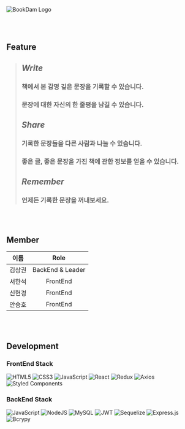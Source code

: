 ![BookDam Logo](https://user-images.githubusercontent.com/87509645/147666734-c70dc396-bf32-4b05-bc5f-30eef6fa97e2.png)

<br/>
<br/>

## Feature
> ## _Write_
> ### 책에서 본 감명 깊은 문장을 기록할 수 있습니다.
> ### 문장에 대한 자신의 한 줄평을 남길 수 있습니다.
> ## _Share_
> ### 기록한 문장들을 다른 사람과 나눌 수 있습니다.
> ### 좋은 글, 좋은 문장을 가진 책에 관한 정보를 얻을 수 있습니다.
> ## _Remember_
> ### 언제든 기록한 문장을 꺼내보세요.


<br/>
<br/>

## Member
|이름|Role|
|:---:|:---:|
|김상권|BackEnd & Leader|
|서한석|FrontEnd|
|신현경|FrontEnd|
|안승호|FrontEnd|
<br/>
<br/>

## Development
### FrontEnd Stack
![HTML5](https://img.shields.io/badge/html5-%23E34F26.svg?style=for-the-badge&logo=html5&logoColor=white)
![CSS3](https://img.shields.io/badge/css3-%231572B6.svg?style=for-the-badge&logo=css3&logoColor=white)
![JavaScript](https://img.shields.io/badge/javascript-%23323330.svg?style=for-the-badge&logo=javascript&logoColor=%23F7DF1E) 
![React](https://img.shields.io/badge/react-%2320232a.svg?style=for-the-badge&logo=react&logoColor=%2361DAFB) 
![Redux](https://img.shields.io/badge/redux-%23593d88.svg?style=for-the-badge&logo=redux&logoColor=white)
![Axios](https://img.shields.io/badge/Axios-6236FF?style=for-the-badge&logo=axios&logoColor=white)
![Styled Components](https://img.shields.io/badge/styled--components-DB7093?style=for-the-badge&logo=styled-components&logoColor=white)
<br/>

### BackEnd Stack
![JavaScript](https://img.shields.io/badge/javascript-%23323330.svg?style=for-the-badge&logo=javascript&logoColor=%23F7DF1E) 
![NodeJS](https://img.shields.io/badge/node.js-6DA55F?style=for-the-badge&logo=node.js&logoColor=white)
![MySQL](https://img.shields.io/badge/mysql-%2300f.svg?style=for-the-badge&logo=mysql&logoColor=white)
![JWT](https://img.shields.io/badge/JWT-black?style=for-the-badge&logo=JSON%20web%20tokens)
![Sequelize](https://img.shields.io/badge/Sequelize-52B0E7?style=for-the-badge&logo=Sequelize&logoColor=white)
![Express.js](https://img.shields.io/badge/express.js-%23404d59.svg?style=for-the-badge&logo=express&logoColor=%2361DAFB) 
![Bcrypy](https://img.shields.io/badge/bcrypy-003A70?style=for-the-badge&logo=AdGuard&logoColor=%2361DAFB) 
